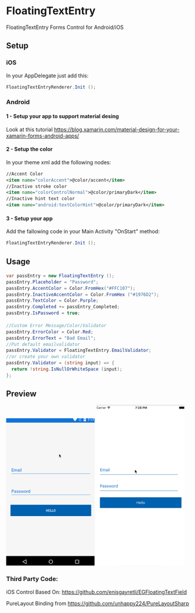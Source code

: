 # FloatingTextEntry
FloatingTextEntry Forms Control for Android/iOS

## Setup

### iOS

In your AppDelegate just add this:

```csharp
FloatingTextEntryRenderer.Init ();
```

### Android

#### 1 - Setup your app to support material desing

Look at this tutorial https://blog.xamarin.com/material-design-for-your-xamarin-forms-android-apps/

#### 2 - Setup the color

In your theme xml add the following nodes:
```xml
//Accent Color
<item name="colorAccent">@color/accent</item>
//Inactive stroke color
<item name="colorControlNormal">@color/primaryDark</item>
//Inactive hint text color
<item name="android:textColorHint">@color/primaryDark</item>
```

#### 3 - Setup your app

Add the fallowing code in your Main Activity "OnStart" method:

```csharp
FloatingTextEntryRenderer.Init ();
```

## Usage

```csharp
var passEntry = new FloatingTextEntry ();
passEntry.Placeholder = "Password";
passEntry.AccentColor = Color.FromHex("#FFC107");
passEntry.InactiveAccentColor = Color.FromHex ("#1976D2");
passEntry.TextColor = Color.Purple;
passEntry.Completed += passEntry_Completed;
passEntry.IsPassword = true;

//Custom Error Message/Color/Validator
passEntry.ErrorColor = Color.Red;
passEntry.ErrorText = "Bad Email";
//Put default emailvalidator
passEntry.Validator = FloatingTextEntry.EmailValidator;
//or create your own validator
passEntry.Validator = (string input) => {
  return !string.IsNullOrWhiteSpace (input);
};
```

## Preview
<img src="https://raw.githubusercontent.com/AlejandroRuiz/FloatingTextEntry/master/Images/AndroidTest.gif" Width="240" />
<img src="https://raw.githubusercontent.com/AlejandroRuiz/FloatingTextEntry/master/Images/iOSTest.gif" Width="240" />

### Third Party Code:
iOS Control Based On: https://github.com/enisgayretli/EGFloatingTextField

PureLayout Binding from https://github.com/unhappy224/PureLayoutSharp
